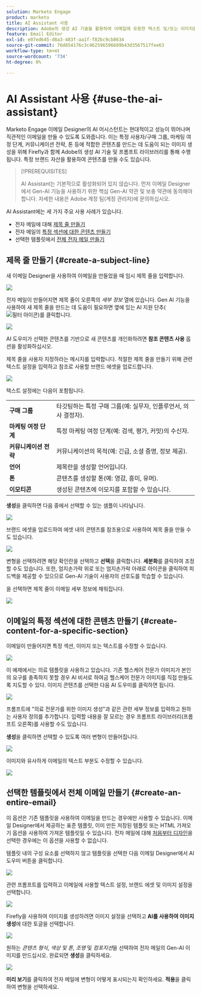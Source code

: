 ```yaml
---
solution: Marketo Engage
product: marketo
title: AI Assistant 사용
description: Adobe의 생성 AI 기술을 활용하여 이메일에 유용한 텍스트 및/또는 이미지를 추가할 수 있습니다.
feature: Email Editor
exl-id: e07ed645-d8a3-483f-aa1f-f82bc9cb8634
source-git-commit: 76d854176c3c462596596689b43d3567517fee63
workflow-type: tm+mt
source-wordcount: '734'
ht-degree: 0%

---
```


# AI Assistant 사용 {#use-the-ai-assistant}

Marketo Engage 이메일 Designer의 AI 어시스턴트는 현대적이고 성능이 뛰어나며 직관적인 이메일을 만들 수 있도록 도와줍니다. 이는 특정 사용자/구매 그룹, 마케팅 여정 단계, 커뮤니케이션 전략, 톤 등에 적합한 콘텐츠를 만드는 데 도움이 되는 이미지 생성을 위해 Firefly과 함께 Adobe의 생성 AI 기술 및 프롬프트 라이브러리를 통해 수행됩니다. 특정 브랜드 자산을 활용하여 콘텐츠를 만들 수도 있습니다.

>[!PREREQUISITES]
>
>AI Assistant는 기본적으로 활성화되어 있지 않습니다. 먼저 이메일 Designer에서 Gen-AI 기능을 사용하기 위한 핵심 Gen-AI 약관 및 보충 약관에 동의해야 합니다. 자세한 내용은 Adobe 계정 팀(계정 관리자)에 문의하십시오.

AI Assistant에는 세 가지 주요 사용 사례가 있습니다.

* 전자 메일에 대해 [제목 줄 만들기](#create-a-subject-line)
* 전자 메일의 [특정 섹션에 대한 콘텐츠 만들기](#create-content-for-a-specific-section)
* 선택한 템플릿에서 [전체 전자 메일 만들기](#create-an-entire-email)

## 제목 줄 만들기 {#create-a-subject-line}

새 이메일 Designer을 사용하여 이메일을 만들었을 때 임시 제목 줄을 입력합니다.

![](assets/use-the-ai-assistant-1.png)

전자 메일이 만들어지면 제목 줄이 오른쪽의 _세부 정보_ 열에 있습니다. Gen AI 기능을 사용하여 새 제목 줄을 만드는 데 도움이 필요하면 옆에 있는 AI 지원 단추(![필터 아이콘](assets/icon-ai-assistant.png))를 클릭합니다.

![](assets/use-the-ai-assistant-2.png)

AI 도우미가 선택한 콘텐츠를 기반으로 새 콘텐츠를 개인화하려면 **참조 콘텐츠 사용** 옵션을 활성화하십시오.

제목 줄을 사용자 지정하라는 메시지를 입력합니다. 적절한 제목 줄을 만들기 위해 관련 텍스트 설정을 입력하고 참조로 사용할 브랜드 에셋을 업로드합니다.

![](assets/use-the-ai-assistant-3.png)

텍스트 설정에는 다음이 포함됩니다.

<table><tbody>
  <tr>
    <td style="width:25%"><b>구매 그룹</b></td>
    <td>타깃팅하는 특정 구매 그룹(예: 실무자, 인플루언서, 의사 결정자).</td>
  </tr>
  <tr>
    <td style="width:25%"><b>마케팅 여정 단계</b></td>
    <td>특정 마케팅 여정 단계(예: 검색, 평가, 커밋)의 수신자.</td>
  </tr>
  <tr>
    <td style="width:25%"><b>커뮤니케이션 전략</b></td>
    <td>커뮤니케이션의 목적(예: 긴급, 소셜 증명, 정보 제공).</td>
  </tr>
  <tr>
    <td style="width:25%"><b>언어</b></td>
    <td>제목란을 생성할 언어입니다.</td>
  </tr>
  <tr>
    <td style="width:25%"><b>톤</b></td>
    <td>콘텐츠를 생성할 톤(예: 영감, 흥미, 유머).</td>
  </tr>
  <tr>
    <td style="width:25%"><b>이모티콘</b></td>
    <td>생성된 콘텐츠에 이모지를 포함할 수 있습니다.</td>
  </tr>
</tbody>
</table>

**생성**&#x200B;을 클릭하면 다음 중에서 선택할 수 있는 샘플이 나타납니다.

![](assets/use-the-ai-assistant-4.png)

브랜드 에셋을 업로드하여 에셋 내의 콘텐츠를 참조용으로 사용하여 제목 줄을 만들 수도 있습니다.

![](assets/use-the-ai-assistant-5.png)

변형을 선택하려면 해당 확인란을 선택하고 **선택**&#x200B;을 클릭합니다. **세분화**&#x200B;를 클릭하여 조정할 수도 있습니다. 또한, 엄지손가락 위로 또는 엄지손가락 아래로 아이콘을 클릭하여 피드백을 제공할 수 있으므로 Gen-AI 기술이 사용자의 선호도를 학습할 수 있습니다.

을 선택하면 제목 줄이 이메일 세부 정보에 채워집니다.

![](assets/use-the-ai-assistant-6.png)

## 이메일의 특정 섹션에 대한 콘텐츠 만들기 {#create-content-for-a-specific-section}

이메일이 만들어지면 특정 섹션, 이미지 또는 텍스트를 수정할 수 있습니다.

![](assets/use-the-ai-assistant-7.png)

이 예제에서는 의료 템플릿을 사용하고 있습니다. 기존 헬스케어 전문가 이미지가 본인의 요구를 충족하지 못할 경우 AI 비서로 하여금 헬스케어 전문가 이미지를 직접 만들도록 지도할 수 있다. 이미지 콘텐츠를 선택한 다음 AI 도우미를 클릭하면 됩니다.

![](assets/use-the-ai-assistant-8.png)

프롬프트에 &quot;의료 전문가를 위한 이미지 생성&quot;과 같은 관련 세부 정보를 입력하고 원하는 사용자 정의를 추가합니다. 입력할 내용을 잘 모르는 경우 프롬프트 라이브러리(프롬프트 오른쪽)를 사용할 수도 있습니다.

**생성**&#x200B;을 클릭하면 선택할 수 있도록 여러 변형이 만들어집니다.

![](assets/use-the-ai-assistant-9.png)

이미지와 유사하게 이메일의 텍스트 부분도 수정할 수 있습니다.

![](assets/use-the-ai-assistant-10.png)

## 선택한 템플릿에서 전체 이메일 만들기 {#create-an-entire-email}

이 옵션은 기존 템플릿을 사용하여 이메일을 만드는 경우에만 사용할 수 있습니다. 이메일 Designer에서 제공하는 표준 템플릿, 이미 만든 저장된 템플릿 또는 HTML 가져오기 옵션을 사용하여 가져온 템플릿일 수 있습니다. 전자 메일에 대해 [처음부터 디자인](/help/marketo/product-docs/email-marketing/email-designer/email-authoring.md#design-from-scratch)을 선택한 경우에는 이 옵션을 사용할 수 없습니다.

템플릿 내의 구성 요소를 선택하지 않고 템플릿을 선택한 다음 이메일 Designer에서 AI 도우미 버튼을 클릭합니다.

![](assets/use-the-ai-assistant-11.png)

관련 프롬프트를 입력하고 이메일에 사용할 텍스트 설정, 브랜드 에셋 및 이미지 설정을 선택합니다.

![](assets/use-the-ai-assistant-12.png)

Firefly을 사용하여 이미지를 생성하려면 이미지 설정을 선택하고 **AI를 사용하여 이미지 생성**&#x200B;에 대한 토글을 선택합니다.

![](assets/use-the-ai-assistant-13.png)

원하는 _콘텐츠 형식_, _색상 및 톤_, _조명_ 및 _컴포지션_&#x200B;을 선택하여 전자 메일의 Gen-AI 이미지를 만드십시오. 완료되면 **생성**&#x200B;을 클릭하세요.

![](assets/use-the-ai-assistant-14.png)

**미리 보기**&#x200B;를 클릭하여 전자 메일에 변형이 어떻게 표시되는지 확인하세요. **적용**&#x200B;을 클릭하여 변형을 선택하세요.
